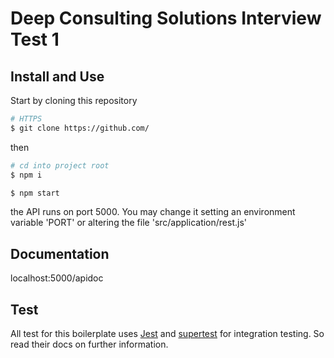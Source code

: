 # Deep Consulting Solutions Interview Test 1

## Install and Use

Start by cloning this repository

```sh
# HTTPS
$ git clone https://github.com/
```

then

```sh
# cd into project root
$ npm i

$ npm start
```

the API runs on port 5000.
You may change it setting an environment variable 'PORT' or altering the file 'src/application/rest.js'

## Documentation

localhost:5000/apidoc

## Test

All test for this boilerplate uses [Jest](https://github.com/facebook/jest) and [supertest](https://github.com/visionmedia/superagent) for integration testing. So read their docs on further information.
